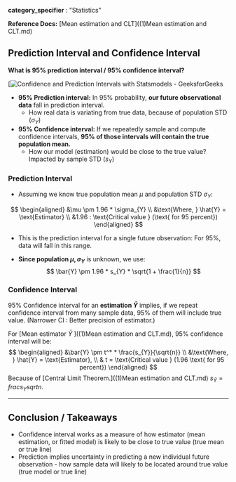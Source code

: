 **category_specifier** : "Statistics"

**Reference Docs:** [Mean estimation and CLT]((1)Mean estimation and CLT.md)

## Prediction Interval and Confidence Interval

**What is 95% prediction interval / 95% confidence interval?**

[![Confidence and Prediction Intervals with Statsmodels - GeeksforGeeks](https://media.geeksforgeeks.org/wp-content/uploads/20240807160121/Confidence-and-Prediction-Intervals.png)

* **95% Prediction interval:** In 95% probability, **our future observational data** fall in prediction interval. 
  * How real data is variating from true data, because of population STD ($\sigma_{Y}$)
* **95% Confidence interval:** If we repeatedly sample and compute confidence intervals, **95% of those intervals will contain the true population mean.**
  * How our model (estimation) would be close to the true value? Impacted by sample STD ($s_{Y}$)

### Prediction Interval

* Assuming we know true population mean $\mu$ and population STD $\sigma_{Y}$: 

$$
\begin{aligned}
&\mu \pm 1.96  * \sigma_{Y} \\
&\text{Where, } \hat{Y} = \text{Estimator} \\
&1.96 : \text{Critical value } (\text{ for 95 percent})
\end{aligned}
$$

* This is the prediction interval for a single future observation: For 95%, data will fall in this range.

* **Since population $\mu, \sigma_{Y}$** is unknown, we use:
  $$
  \bar{Y} \pm 1.96 * s_{Y} * \sqrt{1 + \frac{1}{n}}
  $$
  

### Confidence Interval

95% Confidence interval for an **estimation $\hat{Y}$** implies, if we repeat confidence interval from many sample data, 95% of them will include true value. (Narrower CI : Better precision of estimator.)

For [Mean estimator $\bar{Y}$ ]((1)Mean estimation and CLT.md), 95% confidence interval will be:
$$
\begin{aligned}
&\bar{Y} \pm t^* * \frac{s_{Y}}{\sqrt{n}} \\
&\text{Where, } \hat{Y} = \text{Estimator}, \\
& t = \text{Critical value } (1.96 \text{ for 95 percent})
\end{aligned}
$$
Because of [Central Limit Theorem.]((1)Mean estimation and CLT.md) $s_\bar{Y} = frac{s_Y}{sqrt{n}}$.

---

## Conclusion / Takeaways

* Confidence interval works as a measure of how estimator (mean estimation, or fitted model) is likely to be close to true value (true mean or true line)
* Prediction implies uncertainty in predicting a new individual future observation - how sample data will likely to be located around true value (true model or true line)
